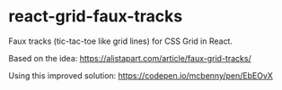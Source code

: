 # react-grid-faux-tracks

Faux tracks (tic-tac-toe like grid lines) for CSS Grid in React.

Based on the idea: https://alistapart.com/article/faux-grid-tracks/

Using this improved solution: https://codepen.io/mcbenny/pen/EbEOvX
